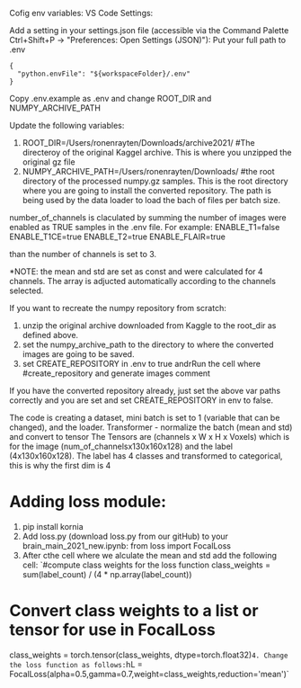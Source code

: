 Cofig env variables:
VS Code Settings:

Add a setting in your settings.json file (accessible via the Command Palette Ctrl+Shift+P -> "Preferences: Open Settings (JSON)"):
Put your full path to .env
```
{
  "python.envFile": "${workspaceFolder}/.env"
}
```
Copy .env.example as .env and change ROOT_DIR and NUMPY_ARCHIVE_PATH


Update the following variables:
1. ROOT_DIR=/Users/ronenrayten/Downloads/archive2021/ #The directeroy of the original Kaggel archive. This is where you unzipped the original gz file
2. NUMPY_ARCHIVE_PATH=/Users/ronenrayten/Downloads/ #the root directory of the processed numpy.gz samples. This is the root directory where you are going to install the converted repository. The path is being used by the data loader to load the bach of files per batch size.

number_of_channels is claculated by summing the number of images were enabled as TRUE samples in the .env file. For example:
ENABLE_T1=false
ENABLE_T1CE=true
ENABLE_T2=true
ENABLE_FLAIR=true

than the number of channels is set to 3.

*NOTE: the mean and std are set as const and were calculated for 4 channels. The array is adjucted automatically according to the channels selected.


If you want to recreate the numpy repository from scratch:
1. unzip the original archive downloaded from Kaggle to the root_dir as defined above.
2. set the numpy_archive_path to the directory to where the converted images are going to be saved.
3. set CREATE_REPOSITORY in .env to true andrRun the cell where  #create_repository and generate images comment



If you have the converted repository already, just set the above var paths correctly and you are set and set CREATE_REPOSITORY in env to false.

The code is creating a dataset, mini batch is set to 1 (variable that can be changed), and the loader.
Transformer - normalize the batch (mean and std) and convert to tensor
The Tensors are (channels x W x H x Voxels) which is for the image (num_of_channelsx130x160x128) and the label (4x130x160x128). The label has 4 classes and transformed to categorical, this is why the first dim is 4


# Adding loss module:
1. pip install kornia
2. Add loss.py (download loss.py from our gitHub) to your brain_main_2021_new.ipynb:
   from loss import FocalLoss
3. After cthe cell where we alculate the mean and std add the following cell:
`#compute class weights for the loss function
class_weights = sum(label_count) / (4 * np.array(label_count))
# Convert class weights to a list or tensor for use in FocalLoss
class_weights = torch.tensor(class_weights, dtype=torch.float32)`
4. Change the loss function as follows:
`hL = FocalLoss(alpha=0.5,gamma=0.7,weight=class_weights,reduction='mean')`

